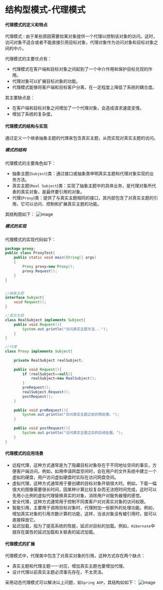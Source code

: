 # 结构型模式-代理模式

#### 代理模式的定义和特点
代理模式
:   由于某些原因需要给某对象提供一个代理以控制该对象的访问。这时，访问对象不适合或者不能直接引用目标对象，代理对象作为访问对象和目标对象之间的中介。

代理模式的主要优点有：
- 代理模式在客户端和目标对象之间起到了一个中介作用和保护目标兑现的作用。
- 代理对象可以扩展目标对象的功能。
- 代理模式能够将客户端和目标客户分离，在一定程度上降低了系统的耦合度。

其主要缺点是：
- 在客户端和目标对象之间增加了一个代理对象，会造成请求速度变慢。
- 增加了系统的复杂度。

#### 代理模式的结构与实现
通过定义一个继承抽象主题的代理来包含真实主题，从而实现对真实主题的访问。

##### 模式的结构
代理模式的主要角色如下：
- 抽象主题(`Subject`)类：通过接口或抽象类申明真实主题和代理对象实现的业务方法。
- 真实主题(`Real Subject`)类：实现了抽象主题中的具体业务，是代理对象所代表的真实对象，是最终要引用的对象。
- 代理(`Proxy`)类：提供了与真实主题相同的接口，其内部包含了对真实主题的引用，它可以访问、控制和扩展真实主题的功能。

其结构图如下：
![image](http://note.youdao.com/yws/res/8491/E0C6E39ED26F46A4AC48EA7BC18C3533)

##### 模式的实现
代理模式的实现代码如下：
```java
package proxy;
public class ProxyTest{
    public static void main(String[] args)
    {
        Proxy proxy=new Proxy();
        proxy.Request();
    }
}


//抽象主题
interface Subject{
    void Request();
}

//真实主题
class RealSubject implements Subject{
    public void Request(){
        System.out.println("访问真实主题方法...");
    }
}

//代理
class Proxy implements Subject{
    
    private RealSubject realSubject;
   
    public void Request(){
        if (realSubject==null){
            realSubject=new RealSubject();
        }
        preRequest();
        realSubject.Request();
        postRequest();
    }
    
    public void preRequest(){
        System.out.println("访问真实主题之前的预处理。");
    }
    
    public void postRequest(){
        System.out.println("访问真实主题之后的后续处理。");
    }
}

```

#### 代理模式的应用场景
- 远程代理，这种方式通常是为了隐藏目标对象存在于不同地址空间的事实，方便客户端访问。例如，如用申请网盘空间时，会在用户的文件系统中建立一个虚拟的硬盘，用户访问虚拟硬盘时实际在访问网盘空间。
- 虚拟代理，这种方式通常用于要创建的目标对象开销很大时。例如，下载一幅很大的图像需要很长时间，因某种计算比较复杂而无法短时间完成，这时可以先用小比例的虚拟代理替换真实的对象，消除用户对服务器慢的感觉。
- 安全代理，这种方式通常用于控制不同类客户对对真实对象的访问权限。
- 智能引用，主要用于调用目标对象时，代理附加一些额外的处理功能。例如，增加真实对象的引用次数计算的功能，这样，当该对象没有被引用时，就可以直接释放它。
- 延迟加载，指为了提高系统的性能，延迟对目标的加载。例如，`Hibernate`中就存在属性的延迟加载和关联表的延迟加载。

#### 代理模式的扩展
代理模式中，代理类中包含了对真实对象的引用，这种方式存在两个缺点：
- 真实主题和代理主题一一对应，增加真实主题也要增加代理。
- 设计代理以前真实主题必须事先存在，不太灵活。

采用动态代理模式可以解决以上问题，如`Spring AOP`，其结构如如下：
![image](http://note.youdao.com/yws/res/8573/05D47439EE084EDDA4EA3F1B8B44BE35)
